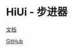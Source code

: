 # HiUi - 步进器

[文档](https://chenshuangxinxi.github.io/hi-uniapp-ui-guide/components/number-step.html)

[GitHub](https://github.com/ChenShuangXinXi/hi-uniapp-ui)
